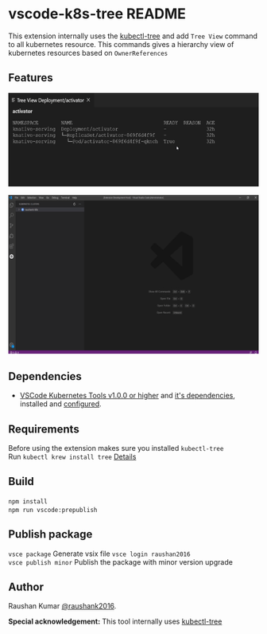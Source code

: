 # vscode-k8s-tree README

This extension internally uses the [kubectl-tree](https://github.com/ahmetb/kubectl-tree) and add `Tree View` command to all kubernetes resource. This commands gives a hierarchy view of kubernetes resources based on `OwnerReferences`

## Features

![Tree View IMG](assets/tree-view.PNG)

![Tree View](assets/tree-view.gif)

## Dependencies

- [VSCode Kubernetes Tools v1.0.0 or higher](https://github.com/Azure/vscode-kubernetes-tools/releases/tag/1.0.0) and [it's dependencies](https://github.com/Azure/vscode-kubernetes-tools#dependencies), installed and [configured](https://github.com/Azure/vscode-kubernetes-tools#extension-settings).

## Requirements
Before using the extension makes sure you installed `kubectl-tree`  
Run `kubectl krew install tree` [Details](https://github.com/ahmetb/kubectl-tree)


## Build

`npm install`   
`npm run vscode:prepublish`

## Publish package

`vsce package` Generate vsix file
`vsce login raushan2016`  
`vsce publish minor` Publish the package with minor version upgrade


## Author

Raushan Kumar [@raushank2016](https://twitter.com/raushank2016).

**Special acknowledgement:** This tool internally uses [kubectl-tree](https://github.com/ahmetb/kubectl-tree)
